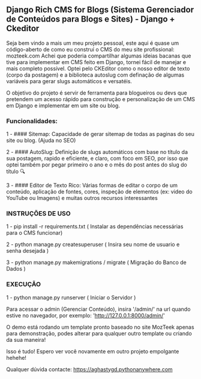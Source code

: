 ## Django Rich CMS for Blogs (Sistema Gerenciador de Conteúdos para Blogs e Sites) - Django + Ckeditor

Seja bem vindo a mais um meu projeto pessoal, este aqui é quase um código-aberto de como eu construí o CMS do meu site profissional: mozteek.com
Achei que poderia compartilhar algumas ideias bacanas que tive para implementar em CMS feito em Django, tornei fácil de manejar e mais completo possível. Optei pelo CKEditor como o nosso editor de texto (corpo da postagem) e a biblioteca autoslug com definação de algumas variáveis para gerar slugs automáticos e versatéis.

O objetivo do projeto é servir de ferramenta para blogueiros ou devs que pretendem um acesso rápido para construção e personalização de um CMS em Django e implementar em um site ou blog.

### Funcionalidades:
1 - #### Sitemap: Capacidade de gerar sitemap de todas as paginas do seu site ou blog. (Ajuda no SEO)

2 - #### AutoSlug: Definição de slugs automáticos com base no título da sua postagem, rapido e eficiente, e claro, com foco em SEO, por isso que optei também por pegar primeiro o ano e o mês do post antes do slug do título 🔍

3 - #### Editor de Texto Rico: Várias formas de editar o corpo de um conteúdo, aplicação de fontes, cores, inspeção de elementos (ex: video do YouTube ou Imagens) e muitas outros recursos interessantes

### INSTRUÇÕES DE USO

1 - pip install -r requirements.txt ( Instalar as dependências necessárias para o CMS funcionar)

2 - python manage.py createsuperuser ( Insira seu nome de usuario e senha desejada )

3 - python manage.py makemigrations / migrate ( Migração do Banco de Dados )

### EXECUÇÃO

1 - python manage.py runserver ( Iniciar o Servidor )



Para acessar o admin (Gerenciar Conteúdo), insira '/admin/' na url quando estive no navegador, por exemplo: 'http://127.0.0.1:8000/admin/'

O demo está rodando um template pronto baseado no site MozTeek apenas para demonstração, podes alterar para qualquer outro template ou criando da sua maneira! 

Isso é tudo! Espero ver você novamente em outro projeto empolgante hehehe! 

Qualquer dúvida contacte: https://aghastygd.pythonanywhere.com

